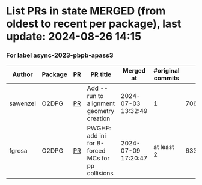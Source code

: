 # List PRs in state MERGED (from oldest to recent per package), last update: 2024-08-26 14:15 


### For label async-2023-pbpb-apass3

| Author | Package | PR | PR title | Merged at | #original commits | Merge commit |
| --- | --- | --- | --- | --- | --- | --- |
| sawenzel | O2DPG | [PR](https://github.com/AliceO2Group/O2DPG/pull/1686) | Add --run to alignment geometry creation | 2024-07-03 13:32:49 | 1 | 706946e78cd3359896402df6a88d1de80001e609 |
| fgrosa | O2DPG | [PR](https://github.com/AliceO2Group/O2DPG/pull/1693) | PWGHF: add ini for B-forced MCs for pp collisions | 2024-07-09 17:20:47 | at least 2 | 633ed6726bfaa3ef185e69e2325ead380a568c38 |
